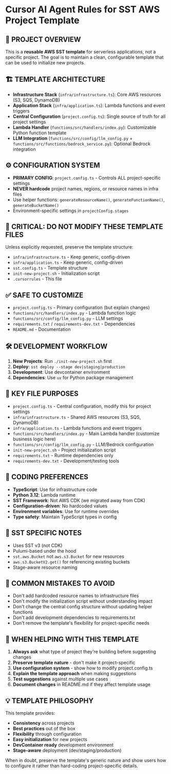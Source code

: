 # Cursor AI Agent Rules for SST AWS Project Template

## 🎯 PROJECT OVERVIEW
This is a **reusable AWS SST template** for serverless applications, not a specific project. The goal is to maintain a clean, configurable template that can be used to initialize new projects.

## 🏗️ TEMPLATE ARCHITECTURE
- **Infrastructure Stack** (`infra/infrastructure.ts`): Core AWS resources (S3, SQS, DynamoDB)
- **Application Stack** (`infra/application.ts`): Lambda functions and event triggers
- **Central Configuration** (`project.config.ts`): Single source of truth for all project settings
- **Lambda Handler** (`functions/src/handlers/index.py`): Customizable Python function template
- **LLM Integration** (`functions/src/config/llm_config.py` + `functions/src/functions/bedrock_service.py`): Optional Bedrock integration

## ⚙️ CONFIGURATION SYSTEM
- **PRIMARY CONFIG**: `project.config.ts` - Controls ALL project-specific settings
- **NEVER hardcode** project names, regions, or resource names in infra files
- Use helper functions: `generateResourceName()`, `generateFunctionName()`, `generateBucketName()`
- Environment-specific settings in `projectConfig.stages`

## 🚫 CRITICAL: DO NOT MODIFY THESE TEMPLATE FILES
Unless explicitly requested, preserve the template structure:
- `infra/infrastructure.ts` - Keep generic, config-driven
- `infra/application.ts` - Keep generic, config-driven  
- `sst.config.ts` - Template structure
- `init-new-project.sh` - Initialization script
- `.cursorrules` - This file

## ✅ SAFE TO CUSTOMIZE
- `project.config.ts` - Primary configuration (but explain changes)
- `functions/src/handlers/index.py` - Lambda function logic
- `functions/src/config/llm_config.py` - LLM settings
- `requirements.txt` / `requirements-dev.txt` - Dependencies
- `README.md` - Documentation

## 🛠️ DEVELOPMENT WORKFLOW
1. **New Projects**: Run `./init-new-project.sh` first
2. **Deploy**: `sst deploy --stage dev|staging|production`
3. **Development**: Use devcontainer environment
4. **Dependencies**: Use `uv` for Python package management

## 📁 KEY FILE PURPOSES
- `project.config.ts` - Central configuration, modify this for project settings
- `infra/infrastructure.ts` - Shared AWS resources (S3, SQS, DynamoDB)
- `infra/application.ts` - Lambda functions and event triggers
- `functions/src/handlers/index.py` - Main Lambda handler (customize business logic here)
- `functions/src/config/llm_config.py` - LLM/Bedrock configuration
- `init-new-project.sh` - Project initialization script
- `requirements.txt` - Runtime dependencies only
- `requirements-dev.txt` - Development/testing tools

## 🎨 CODING PREFERENCES
- **TypeScript**: Use for infrastructure code
- **Python 3.12**: Lambda runtime
- **SST Framework**: Not AWS CDK (we migrated away from CDK)
- **Configuration-driven**: No hardcoded values
- **Environment variables**: Use for runtime overrides
- **Type safety**: Maintain TypeScript types in config

## 🔧 SST SPECIFIC NOTES
- Uses SST v3 (not CDK)
- Pulumi-based under the hood
- `sst.aws.Bucket` not `aws.s3.Bucket` for new resources
- `aws.s3.BucketV2.get()` for referencing existing buckets
- Stage-aware resource naming

## 🚨 COMMON MISTAKES TO AVOID
- Don't add hardcoded resource names to infrastructure files
- Don't modify the initialization script without understanding impact
- Don't change the central config structure without updating helper functions
- Don't add development dependencies to requirements.txt
- Don't remove the template's flexibility for project-specific needs

## 🤝 WHEN HELPING WITH THIS TEMPLATE
1. **Always ask** what type of project they're building before suggesting changes
2. **Preserve template nature** - don't make it project-specific
3. **Use configuration system** - show how to modify project.config.ts
4. **Explain the template approach** when making suggestions
5. **Test suggestions** against multiple use cases
6. **Document changes** in README.md if they affect template usage

## 💡 TEMPLATE PHILOSOPHY
This template provides:
- **Consistency** across projects
- **Best practices** out of the box
- **Flexibility** through configuration
- **Easy initialization** for new projects
- **DevContainer ready** development environment
- **Stage-aware** deployment (dev/staging/production)

When in doubt, preserve the template's generic nature and show users how to configure it rather than hard-coding project-specific details.
